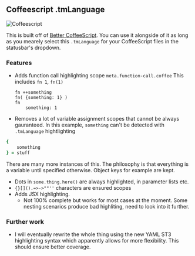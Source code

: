 ## Coffeescript .tmLanguage 

![Coffeescript](http://i.imgur.com/zj6q7yS.png)

This is built off of [Better CoffeeScript](https://packagecontrol.io/packages/Better%20CoffeeScript). You can use it alongside of it as long as you mearely select this `.tmLanguage` for your CoffeeScript files in the statusbar's dropdown.

### Features
- Adds function call highlighting scope `meta.function-call.coffee`
This includes `fn 1`, `fn(1)`
	```
	fn ++something
	fn( {something: 1} )
	fn  
		something: 1
	```
- Removes a lot of variable assignment scopes that cannot be always gauranteed.
In this example, `something` can't be detected with `.tmLanguage` hightlighting
```coffee
{
	something
} = stuff
```
There are many more instances of this. The philosophy is that everything is a variable until specified otherwise. Object keys for example are kept.
- Dots in `some.thing.here()` are always highlighted, in parameter lists etc.
- `{}[]().=>->""''` characters are ensured scopes
- Adds JSX highlighting.
	+ Not 100% complete but works for most cases at the moment. Some nesting scenarios produce bad highliting, need to look into it further.

### Further work
- I will eventually rewrite the whole thing using the new YAML ST3 highlighting syntax which apparently allows for more flexibility. This should ensure better coverage.
